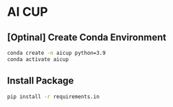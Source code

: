 # AI CUP

## [Optinal] Create Conda Environment
```bash
conda create -n aicup python=3.9
conda activate aicup
```

## Install Package
```bash
pip install -r requirements.in
```